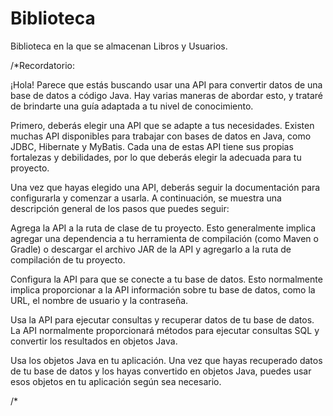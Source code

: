# Biblioteca
Biblioteca en la que se almacenan Libros y Usuarios.


/*Recordatorio:

¡Hola! Parece que estás buscando usar una API para convertir datos de una base de datos a código Java. Hay varias maneras de abordar esto, y trataré de brindarte una guía adaptada a tu nivel de conocimiento.

Primero, deberás elegir una API que se adapte a tus necesidades. Existen muchas API disponibles para trabajar con bases de datos en Java, como JDBC, Hibernate y MyBatis. Cada una de estas API tiene sus propias fortalezas y debilidades, por lo que deberás elegir la adecuada para tu proyecto.

Una vez que hayas elegido una API, deberás seguir la documentación para configurarla y comenzar a usarla. A continuación, se muestra una descripción general de los pasos que puedes seguir:

Agrega la API a la ruta de clase de tu proyecto. Esto generalmente implica agregar una dependencia a tu herramienta de compilación (como Maven o Gradle) o descargar el archivo JAR de la API y agregarlo a la ruta de compilación de tu proyecto.

Configura la API para que se conecte a tu base de datos. Esto normalmente implica proporcionar a la API información sobre tu base de datos, como la URL, el nombre de usuario y la contraseña.

Usa la API para ejecutar consultas y recuperar datos de tu base de datos. La API normalmente proporcionará métodos para ejecutar consultas SQL y convertir los resultados en objetos Java.

Usa los objetos Java en tu aplicación. Una vez que hayas recuperado datos de tu base de datos y los hayas convertido en objetos Java, puedes usar esos objetos en tu aplicación según sea necesario.

/*

